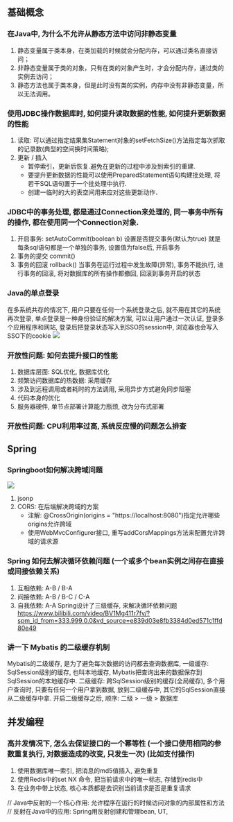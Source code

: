 ## 基础概念

### 在Java中, 为什么不允许从静态方法中访问非静态变量
1. 静态变量属于类本身，在类加载的时候就会分配内存，可以通过类名直接访问；
2. 非静态变量属于类的对象，只有在类的对象产生时，才会分配内存，通过类的实例去访问；
3. 静态方法也属于类本身，但是此时没有类的实例，内存中没有非静态变量，所以无法调用。


### 使用JDBC操作数据库时, 如何提升读取数据的性能, 如何提升更新数据的性能
1. 读取: 可以通过指定结果集Statement对象的setFetchSize()方法指定每次抓取的记录数(典型的空间换时间策略);
2. 更新 / 插入
    - 暂停索引，更新后恢复.避免在更新的过程中涉及到索引的重建.
    - 要提升更新数据的性能可以使用PreparedStatement语句构建批处理, 将若干SQL语句置于一个批处理中执行.
    - 创建一临时的大的表空间用来应对这些更新动作．


### JDBC中的事务处理, 都是通过Connection来处理的, 同一事务中所有的操作, 都在使用同一个Connection对象.
1. 开启事务: setAutoCommit(boolean b) 设置是否提交事务(默认为true) 就是每条sql语句都是一个单独的事务, 设置值为false后, 开启事务
2. 事务的提交 commit()
3. 事务的回滚 rollback() 当事务在运行过程中发生故障(异常), 事务不能执行, 进行事务的回滚, 将对数据库的所有操作都撤回, 回滚到事务开启的状态


### Java的单点登录
在多系统共存的情况下, 用户只要在任何一个系统登录之后, 就不用在其它的系统再次登录,
单点登录是一种身份验证的解决方案, 可以让用户通过一次认证, 登录多个应用程序和网站,
登录后把登录状态写入到SSO的session中, 浏览器也会写入SSO下的cookie
![](../images/p01.png)



### 开放性问题: 如何去提升接口的性能
1. 数据库层面: SQL优化, 数据库优化
2. 频繁访问数据库的热数据: 采用缓存
3. 涉及到远程调用或者耗时的方法调用, 采用异步方式避免同步阻塞
4. 代码本身的优化
5. 服务器硬件, 单节点部署计算能力瓶颈, 改为分布式部署



### 开放性问题: CPU利用率过高, 系统反应慢的问题怎么排查







## Spring


### Springboot如何解决跨域问题
![](../images/spring_01.png)
1. jsonp
2. CORS: 在后端解决跨域的方案
    - 注解: @CrossOrigin(origins = "https://localhost:8080")指定允许哪些origins允许跨域
    - 使用WebMvcConfigurer接口, 重写addCorsMappings方法来配置允许跨域的请求源





### Spring 如何去解决循环依赖问题 (一个或多个bean实例之间存在直接或间接依赖关系)
1. 互相依赖: A-B / B-A
2. 间接依赖: A-B / B-C / C-A
3. 自我依赖: A-A
   Spring设计了三级缓存, 来解决循环依赖问题 https://www.bilibili.com/video/BV1Mg411r7fv/?spm_id_from=333.999.0.0&vd_source=e839d03e8fb3384d0ed571c1ffd80e49


### 讲一下 Mybatis 的二级缓存机制
Mybatis的二级缓存, 是为了避免每次数据的访问都去查询数据库,
一级缓存: SqlSession级别的缓存, 也叫本地缓存, Mybatis把查询出来的数据保存到SqlSession的本地缓存中.
二级缓存: 跨SqlSession级别的缓存(全局缓存), 多个用户查询时, 只要有任何一个用户拿到数据, 放到二级缓存中, 其它的SqlSession直接从二级缓存中拿.
开启二级缓存之后, 顺序: 二级 > 一级 > 数据库





## 并发编程

### 高并发情况下, 怎么去保证接口的一个幂等性 (一个接口使用相同的参数重复执行, 对数据造成的改变, 只发生一次) (比如支付操作)
1. 使用数据库唯一索引, 把消息的md5值插入, 避免重复
2. 使用Redis中的set NX 命令, 把当前请求中的唯一标志, 存储到redis中
3. 在业务中带上状态, 核心本质都是去识别当前请求是否是重复请求




// Java中反射的一个核心作用: 允许程序在运行的时候访问对象的内部属性和方法
// 反射在Java中的应用: Spring用反射创建和管理bean, UT, 